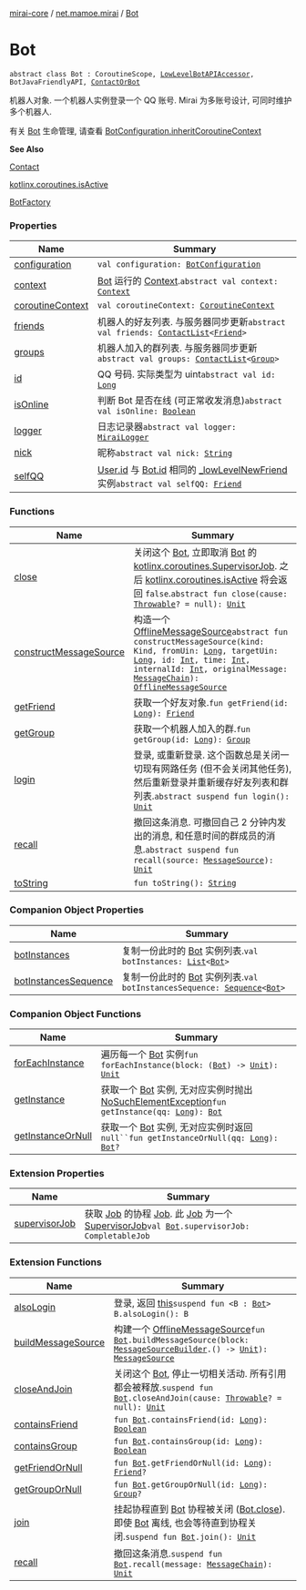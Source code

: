 [mirai-core](../../index.md) / [net.mamoe.mirai](../index.md) / [Bot](./index.md)

# Bot

`abstract class Bot : CoroutineScope, `[`LowLevelBotAPIAccessor`](../-low-level-bot-a-p-i-accessor/index.md)`, BotJavaFriendlyAPI, `[`ContactOrBot`](../../net.mamoe.mirai.contact/-contact-or-bot/index.md)

机器人对象. 一个机器人实例登录一个 QQ 账号.
Mirai 为多账号设计, 可同时维护多个机器人.

有关 [Bot](./index.md) 生命管理, 请查看 [BotConfiguration.inheritCoroutineContext](../../net.mamoe.mirai.utils/-bot-configuration/inherit-coroutine-context.md)

**See Also**

[Contact](../../net.mamoe.mirai.contact/-contact/index.md)

[kotlinx.coroutines.isActive](#)

[BotFactory](../-bot-factory/index.md)

### Properties

| Name | Summary |
|---|---|
| [configuration](configuration.md) | `val configuration: `[`BotConfiguration`](../../net.mamoe.mirai.utils/-bot-configuration/index.md) |
| [context](context.md) | [Bot](./index.md) 运行的 [Context](../../net.mamoe.mirai.utils/-context/index.md).`abstract val context: `[`Context`](../../net.mamoe.mirai.utils/-context/index.md) |
| [coroutineContext](coroutine-context.md) | `val coroutineContext: `[`CoroutineContext`](https://kotlinlang.org/api/latest/jvm/stdlib/kotlin.coroutines/-coroutine-context/index.html) |
| [friends](friends.md) | 机器人的好友列表. 与服务器同步更新`abstract val friends: `[`ContactList`](../../net.mamoe.mirai.contact/-contact-list/index.md)`<`[`Friend`](../../net.mamoe.mirai.contact/-friend/index.md)`>` |
| [groups](groups.md) | 机器人加入的群列表. 与服务器同步更新`abstract val groups: `[`ContactList`](../../net.mamoe.mirai.contact/-contact-list/index.md)`<`[`Group`](../../net.mamoe.mirai.contact/-group/index.md)`>` |
| [id](id.md) | QQ 号码. 实际类型为 uint`abstract val id: `[`Long`](https://kotlinlang.org/api/latest/jvm/stdlib/kotlin/-long/index.html) |
| [isOnline](is-online.md) | 判断 Bot 是否在线 (可正常收发消息)`abstract val isOnline: `[`Boolean`](https://kotlinlang.org/api/latest/jvm/stdlib/kotlin/-boolean/index.html) |
| [logger](logger.md) | 日志记录器`abstract val logger: `[`MiraiLogger`](../../net.mamoe.mirai.utils/-mirai-logger/index.md) |
| [nick](nick.md) | 昵称`abstract val nick: `[`String`](https://kotlinlang.org/api/latest/jvm/stdlib/kotlin/-string/index.html) |
| [selfQQ](self-q-q.md) | [User.id](../../net.mamoe.mirai.contact/-user/id.md) 与 [Bot.id](id.md) 相同的 [_lowLevelNewFriend](../-low-level-bot-a-p-i-accessor/_low-level-new-friend.md) 实例`abstract val selfQQ: `[`Friend`](../../net.mamoe.mirai.contact/-friend/index.md) |

### Functions

| Name | Summary |
|---|---|
| [close](close.md) | 关闭这个 [Bot](./index.md), 立即取消 [Bot](./index.md) 的 [kotlinx.coroutines.SupervisorJob](#). 之后 [kotlinx.coroutines.isActive](#) 将会返回 `false`.`abstract fun close(cause: `[`Throwable`](https://kotlinlang.org/api/latest/jvm/stdlib/kotlin/-throwable/index.html)`? = null): `[`Unit`](https://kotlinlang.org/api/latest/jvm/stdlib/kotlin/-unit/index.html) |
| [constructMessageSource](construct-message-source.md) | 构造一个 [OfflineMessageSource](../../net.mamoe.mirai.message.data/-offline-message-source/index.md)`abstract fun constructMessageSource(kind: Kind, fromUin: `[`Long`](https://kotlinlang.org/api/latest/jvm/stdlib/kotlin/-long/index.html)`, targetUin: `[`Long`](https://kotlinlang.org/api/latest/jvm/stdlib/kotlin/-long/index.html)`, id: `[`Int`](https://kotlinlang.org/api/latest/jvm/stdlib/kotlin/-int/index.html)`, time: `[`Int`](https://kotlinlang.org/api/latest/jvm/stdlib/kotlin/-int/index.html)`, internalId: `[`Int`](https://kotlinlang.org/api/latest/jvm/stdlib/kotlin/-int/index.html)`, originalMessage: `[`MessageChain`](../../net.mamoe.mirai.message.data/-message-chain/index.md)`): `[`OfflineMessageSource`](../../net.mamoe.mirai.message.data/-offline-message-source/index.md) |
| [getFriend](get-friend.md) | 获取一个好友对象.`fun getFriend(id: `[`Long`](https://kotlinlang.org/api/latest/jvm/stdlib/kotlin/-long/index.html)`): `[`Friend`](../../net.mamoe.mirai.contact/-friend/index.md) |
| [getGroup](get-group.md) | 获取一个机器人加入的群.`fun getGroup(id: `[`Long`](https://kotlinlang.org/api/latest/jvm/stdlib/kotlin/-long/index.html)`): `[`Group`](../../net.mamoe.mirai.contact/-group/index.md) |
| [login](login.md) | 登录, 或重新登录. 这个函数总是关闭一切现有网路任务 (但不会关闭其他任务), 然后重新登录并重新缓存好友列表和群列表.`abstract suspend fun login(): `[`Unit`](https://kotlinlang.org/api/latest/jvm/stdlib/kotlin/-unit/index.html) |
| [recall](recall.md) | 撤回这条消息. 可撤回自己 2 分钟内发出的消息, 和任意时间的群成员的消息.`abstract suspend fun recall(source: `[`MessageSource`](../../net.mamoe.mirai.message.data/-message-source/index.md)`): `[`Unit`](https://kotlinlang.org/api/latest/jvm/stdlib/kotlin/-unit/index.html) |
| [toString](to-string.md) | `fun toString(): `[`String`](https://kotlinlang.org/api/latest/jvm/stdlib/kotlin/-string/index.html) |

### Companion Object Properties

| Name | Summary |
|---|---|
| [botInstances](bot-instances.md) | 复制一份此时的 [Bot](./index.md) 实例列表.`val botInstances: `[`List`](https://kotlinlang.org/api/latest/jvm/stdlib/kotlin.collections/-list/index.html)`<`[`Bot`](./index.md)`>` |
| [botInstancesSequence](bot-instances-sequence.md) | 复制一份此时的 [Bot](./index.md) 实例列表.`val botInstancesSequence: `[`Sequence`](https://kotlinlang.org/api/latest/jvm/stdlib/kotlin.sequences/-sequence/index.html)`<`[`Bot`](./index.md)`>` |

### Companion Object Functions

| Name | Summary |
|---|---|
| [forEachInstance](for-each-instance.md) | 遍历每一个 [Bot](./index.md) 实例`fun forEachInstance(block: (`[`Bot`](./index.md)`) -> `[`Unit`](https://kotlinlang.org/api/latest/jvm/stdlib/kotlin/-unit/index.html)`): `[`Unit`](https://kotlinlang.org/api/latest/jvm/stdlib/kotlin/-unit/index.html) |
| [getInstance](get-instance.md) | 获取一个 [Bot](./index.md) 实例, 无对应实例时抛出 [NoSuchElementException](https://kotlinlang.org/api/latest/jvm/stdlib/kotlin/-no-such-element-exception/index.html)`fun getInstance(qq: `[`Long`](https://kotlinlang.org/api/latest/jvm/stdlib/kotlin/-long/index.html)`): `[`Bot`](./index.md) |
| [getInstanceOrNull](get-instance-or-null.md) | 获取一个 [Bot](./index.md) 实例, 无对应实例时返回 `null``fun getInstanceOrNull(qq: `[`Long`](https://kotlinlang.org/api/latest/jvm/stdlib/kotlin/-long/index.html)`): `[`Bot`](./index.md)`?` |

### Extension Properties

| Name | Summary |
|---|---|
| [supervisorJob](../supervisor-job.md) | 获取 [Job](#) 的协程 [Job](#). 此 [Job](#) 为一个 [SupervisorJob](#)`val `[`Bot`](./index.md)`.supervisorJob: CompletableJob` |

### Extension Functions

| Name | Summary |
|---|---|
| [alsoLogin](../also-login.md) | 登录, 返回 [this](../also-login/-this-.md)`suspend fun <B : `[`Bot`](./index.md)`> B.alsoLogin(): B` |
| [buildMessageSource](../../net.mamoe.mirai.message.data/build-message-source.md) | 构建一个 [OfflineMessageSource](../../net.mamoe.mirai.message.data/-offline-message-source/index.md)`fun `[`Bot`](./index.md)`.buildMessageSource(block: `[`MessageSourceBuilder`](../../net.mamoe.mirai.message.data/-message-source-builder/index.md)`.() -> `[`Unit`](https://kotlinlang.org/api/latest/jvm/stdlib/kotlin/-unit/index.html)`): `[`MessageSource`](../../net.mamoe.mirai.message.data/-message-source/index.md) |
| [closeAndJoin](../close-and-join.md) | 关闭这个 [Bot](./index.md), 停止一切相关活动. 所有引用都会被释放.`suspend fun `[`Bot`](./index.md)`.closeAndJoin(cause: `[`Throwable`](https://kotlinlang.org/api/latest/jvm/stdlib/kotlin/-throwable/index.html)`? = null): `[`Unit`](https://kotlinlang.org/api/latest/jvm/stdlib/kotlin/-unit/index.html) |
| [containsFriend](../contains-friend.md) | `fun `[`Bot`](./index.md)`.containsFriend(id: `[`Long`](https://kotlinlang.org/api/latest/jvm/stdlib/kotlin/-long/index.html)`): `[`Boolean`](https://kotlinlang.org/api/latest/jvm/stdlib/kotlin/-boolean/index.html) |
| [containsGroup](../contains-group.md) | `fun `[`Bot`](./index.md)`.containsGroup(id: `[`Long`](https://kotlinlang.org/api/latest/jvm/stdlib/kotlin/-long/index.html)`): `[`Boolean`](https://kotlinlang.org/api/latest/jvm/stdlib/kotlin/-boolean/index.html) |
| [getFriendOrNull](../get-friend-or-null.md) | `fun `[`Bot`](./index.md)`.getFriendOrNull(id: `[`Long`](https://kotlinlang.org/api/latest/jvm/stdlib/kotlin/-long/index.html)`): `[`Friend`](../../net.mamoe.mirai.contact/-friend/index.md)`?` |
| [getGroupOrNull](../get-group-or-null.md) | `fun `[`Bot`](./index.md)`.getGroupOrNull(id: `[`Long`](https://kotlinlang.org/api/latest/jvm/stdlib/kotlin/-long/index.html)`): `[`Group`](../../net.mamoe.mirai.contact/-group/index.md)`?` |
| [join](../join.md) | 挂起协程直到 [Bot](./index.md) 协程被关闭 ([Bot.close](close.md)). 即使 [Bot](./index.md) 离线, 也会等待直到协程关闭.`suspend fun `[`Bot`](./index.md)`.join(): `[`Unit`](https://kotlinlang.org/api/latest/jvm/stdlib/kotlin/-unit/index.html) |
| [recall](../recall.md) | 撤回这条消息.`suspend fun `[`Bot`](./index.md)`.recall(message: `[`MessageChain`](../../net.mamoe.mirai.message.data/-message-chain/index.md)`): `[`Unit`](https://kotlinlang.org/api/latest/jvm/stdlib/kotlin/-unit/index.html) |
